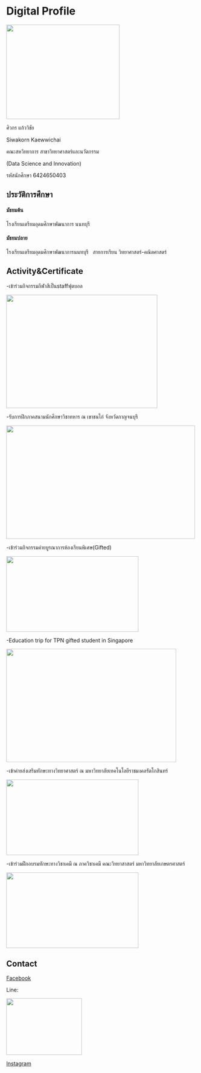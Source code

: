 # Digital Profile
<img src="https://cdn.discordapp.com/attachments/876483139814432808/914501791448723466/32852841_1761107340650795_1374440820924481536_n.png" width="300" height="250">

ศิวกร แก้ววิชัย 

Siwakorn Kaewwichai

คณะสหวิทยาการ สาขาวิทยาศาสตร์และนวัตกรรม

(Data Science and Innovation)

รหัสนักศึกษา 6424650403&nbsp;&nbsp;&nbsp;&nbsp;&nbsp;&nbsp;&nbsp;&nbsp;&nbsp;&nbsp;&nbsp;&nbsp;&nbsp;&nbsp;&nbsp;&nbsp;&nbsp;&nbsp;&nbsp;&nbsp;&nbsp;&nbsp;&nbsp;&nbsp;&nbsp;&nbsp;&nbsp;&nbsp;&nbsp;&nbsp;&nbsp;&nbsp;&nbsp;&nbsp;&nbsp;&nbsp;&nbsp;&nbsp;&nbsp;&nbsp;&nbsp;&nbsp;&nbsp;&nbsp;&nbsp;&nbsp;&nbsp;&nbsp;&nbsp;&nbsp;&nbsp;&nbsp;&nbsp;&nbsp;&nbsp;&nbsp;&nbsp;&nbsp;&nbsp;&nbsp;&nbsp;&nbsp;&nbsp;&nbsp;&nbsp;&nbsp;&nbsp;&nbsp;&nbsp;&nbsp;&nbsp;&nbsp;&nbsp;&nbsp;&nbsp;&nbsp;&nbsp;
## ประวัติการศึกษา
#### มัธยมต้น

โรงเรียนเตรียมอุดมศึกษาพัฒนาการ นนทบุรี

#### มัธยมปลาย

โรงเรียนเตรียมอุดมศึกษาพัฒนาการนนทบุรี&nbsp;&nbsp; สายการเรียน วิทยาศาสตร์-คณิตศาสตร์

## Activity&Certificate
-เข้าร่วมกิจกรรมกีฬาสีเป็นstaffฟุตบอล

<img src="https://cdn.discordapp.com/attachments/794121381624676363/914576420301316166/259692929_907014489947867_494713879651127783_n.png" width="400" height="300">

-รับการฝึกภาคสนามนักศึกษาวิชาทหาร ณ เขาชนไก่ จังหวัดกาญจนบุรี

<img src="https://cdn.discordapp.com/attachments/794121381624676363/914576972468854834/258230187_500760397661393_1071504143400581016_n.png" width="500" height="300">

-เข้าร่วมกิจกรรมค่ายบูรณาการห้องเรียนพิเศษ(Gifted)

<img src="https://cdn.discordapp.com/attachments/794121381624676363/914577659676217404/259122492_1024427328414561_9193929023679188619_n.png" width="350" height="200">

-Education trip for TPN gifted student in Singapore

<img src="https://cdn.discordapp.com/attachments/794121381624676363/914577991340793866/260488981_652725472569490_4345137781721319632_n.png" width="450" height="300">

-เข้าค่ายส่งเสริมทักษะทางวิทยาศาสตร์ ณ มหาวิทยาลัยเทคโนโลยีราชมงคลรัตโกสินทร์

<img src="https://cdn.discordapp.com/attachments/794121381624676363/914578461627150346/259490983_410048240825714_4719597527214833128_n.png" width="350" height="200">

-เข้าร่วมฝึกอบรมทักษะทางวิชาเคมี ณ ภาควิชาเคมี คณะวิทยาสาสตร์ มหาวิทยาลัยเกษตรศาสตร์

<img src="https://media.discordapp.net/attachments/794121381624676363/914578496569876531/259702075_1237500823404532_6321393499953988095_n.png" width="350" height="200">


## Contact

[Facebook](https://www.facebook.com/siwakorn.kaewwichai/) 

Line:

<img src="https://cdn.discordapp.com/attachments/794121381624676363/914580101016993832/260758136_3217536355199298_4850054717846598937_n.png" width="200" height="150">

[Instagram](https://instagram.com/_punnnnnnnnnn?utm_medium=copy_link) 
